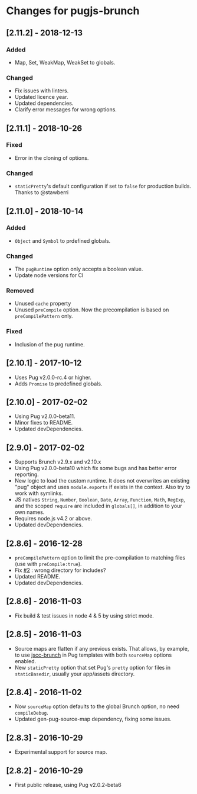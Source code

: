 # Changes for pugjs-brunch

## \[2.11.2] - 2018-12-13

### Added

- Map, Set, WeakMap, WeakSet to globals.

### Changed

- Fix issues with linters.
- Updated licence year.
- Updated dependencies.
- Clarify error messages for wrong options.

## \[2.11.1] - 2018-10-26

### Fixed

- Error in the cloning of options.

### Changed

- `staticPretty`'s default configuration if set to `false` for production builds. Thanks to @stawberri

## \[2.11.0] - 2018-10-14

### Added

- `Object` and `Symbol` to prdefined globals.

### Changed

- The `pugRuntime` option only accepts a boolean value.
- Update node versions for CI

### Removed

- Unused `cache` property
- Unused `preCompile` option. Now the precompilation is based on `preCompilePattern` only.

### Fixed

- Inclusion of the pug runtime.

## \[2.10.1] - 2017-10-12

- Uses Pug v2.0.0-rc.4 or higher.
- Adds `Promise` to predefined globals.

## \[2.10.0] - 2017-02-02

- Using Pug v2.0.0-beta11.
- Minor fixes to README.
- Updated devDependencies.

## \[2.9.0] - 2017-02-02

- Supports Brunch v2.9.x and v2.10.x
- Using Pug v2.0.0-beta10 which fix some bugs and has better error reporting.
- New logic to load the custom runtime. It does not overwrites an existing "pug" object and uses `module.exports` if exists in the context. Also try to work with symlinks.
- JS natives `String`, `Number`, `Boolean`, `Date`, `Array`, `Function`, `Math`, `RegExp`, and the scoped `require` are included in `globals[]`, in addition to your own names.
- Requires node.js v4.2 or above.
- Updated devDependencies.

## \[2.8.6] - 2016-12-28

- `preCompilePattern` option to limit the pre-compilation to matching files (use with `preCompile:true`).
- Fix [#2](https://github.com/aMarCruz/pugjs-brunch/issues/2) : wrong directory for includes?
- Updated README.
- Updated devDependencies.

## \[2.8.6] - 2016-11-03

- Fix build & test issues in node 4 & 5 by using strict mode.

## \[2.8.5] - 2016-11-03

- Source maps are flatten if any previous exists. That allows, by example, to use [jscc-brunch](https://www.npmjs.com/package/jscc-brunch) in Pug templates with both `sourceMap` options enabled.
- New `staticPretty` option that set Pug's `pretty` option for files in `staticBasedir`, usually your app/assets directory.

## \[2.8.4] - 2016-11-02

- Now `sourceMap` option defaults to the global Brunch option, no need `compileDebug`.
- Updated gen-pug-source-map dependency, fixing some issues.

## \[2.8.3] - 2016-10-29

- Experimental support for source map.

## \[2.8.2] - 2016-10-29

- First public release, using Pug v2.0.2-beta6
